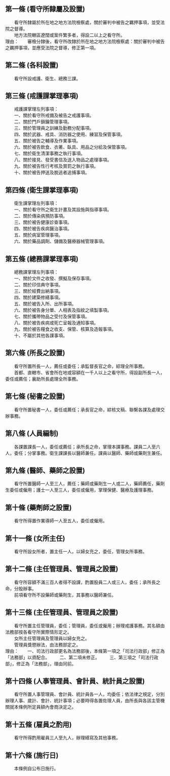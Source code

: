 第一條 (看守所隸屬及設置)
-------------------------
　　看守所隸屬於所在地之地方法院檢察處，關於審判中被告之羈押事項，並受法院之督導。  
　　地方法院轄區遼闊或案件繁多者，得設二以上之看守所。  
理由：　　審檢分隸後，看守所改隸於所在地之地方法院檢察處：關於審判中被告之羈押事項，並應受法院之督導，修正第一項。

第二條 (各科設置)
-----------------
　　看守所設戒護、衛生、總務三課。  


第三條 (戒護課掌理事項)
-----------------------
　　戒護課掌理左列事項：  
　　一、關於看守所戒備及被告之戒護事項。  
　　二、關於門戶鎖鑰管理事項。  
　　三、關於管理員之訓練及勤務分配事項。  
　　四、關於武器、戒具、消防器之使用、練習及保管事項。  
　　五、關於被告之輔導及作業事項。  
　　六、關於被告飲食、衣著、臥具、用品之分給及保管事項。  
　　七、關於衛生清潔事務之執行事項。  
　　八、關於接見、發受書信及送入物品之處理事項。  
　　九、關於被告性行考核及賞罰之執行事項。  
　　十、關於被告押送及脫逃者追捕事項。  


第四條 (衛生課掌理事項)
-----------------------
　　衛生課掌理左列事項：  
　　一、關於看守所之衛生計畫及其設施與指導事項。  
　　二、關於傳染病預防事項。  
　　三、關於被告健康診查事項。  
　　四、關於被告疾病醫治事項。  
　　五、關於病室管理事項。  
　　六、關於藥品調劑、儲備及醫療器械管理事項。  


第五條 (總務課掌理事項)
-----------------------
　　總務課掌理左列事項：  
　　一、關於文件之收發、撰擬及保存事項。  
　　二、關於印信典守事項。  
　　三、關於經費出納事項。  
　　四、關於建築修繕事項。  
　　五、關於被告入所、出所事項。  
　　六、關於被告身分單、人相表及指紋之填製事項。  
　　七、關於攜帶物品之受付及保管事項。  
　　八、關於被告疾病或死亡呈報及通知事項。  
　　九、關於被告糧食之收支、保管、核算及造報事項。  
　　十、不屬於其他各課事項。  


第六條 (所長之設置)
-------------------
　　看守所置所長一人，薦任或委任；承監督長官之命，綜理全所事務。  
　　首都、直轄市、省會所在地或容額在一千人以上之看守所，得設副所長一人，委任或薦任；襄助所長處理全所事務。  


第七條 (秘書之設置)
-------------------
　　看守所置秘書一人，委任或薦任；承長官之命，綜核文稿、聯繫各課及處理交辦事務。  


第八條 (人員編制)
-----------------
　　各課置課長一人，委任或薦任；承所長之命，掌理本課事務。課員二人至六人，委任；分掌事務。衛生課課長以醫師兼任。課員以醫師、藥師或藥劑生兼任。  


第九條 (醫師、藥師之設置)
-------------------------
　　看守所置醫師一人至三人，薦任；藥師或藥劑生一人或二人，藥師薦任，藥劑生委任或僱用；護士一人至三人，委任或僱用，掌理保健、醫療及護理事務。  


第十條 (藥劑師之設置)
---------------------
　　看守所得置作業導師一人至五人，委任或僱用。  


第十一條 (女所主任)
-------------------
　　看守所設女所者，置主任一人，以婦女充之，委任，管理女所事務。  


第十二條 (主任管理員、管理員之設置)
-----------------------------------
　　看守所容額不滿三百人者得不設課，酌置股員二人或三人，委任；承所長之命，分股辦事。  
　　前項看守所不設藥師或藥劑生，其事務以醫師兼任。  


第十三條 (主任管理員、管理員之設置)
-----------------------------------
　　看守所置主任管理員，委任；管理員，委任或僱用；辦理戒護事務。其名額由法務部按各看守所實際情形定之。  
　　女所主任管理員及管理員以婦女充之。  
　　管理員獎懲辦法，由法務部定之。  
理由：　　一、司法行政部更名為法務部後，本條第一項之「司法行政部」修正為「法務部」以資配合。
　　二、第二項未修正。
　　三、第三項之「司法行政部」，修正為「法務部」，理由同前。

第十四條 (人事管理員、會計員、統計員之設置)
-------------------------------------------
　　看守所置人事管理員、會計員、統計員各一人，均委任；依法律之規定，分別辦理人事、歲計、會計、統計事項；必要時得各置佐理人員，由所長與各該主管機關就本條例所定員額內會商決定之。  


第十五條 (雇員之酌用)
---------------------
　　看守所得酌用雇員三人至九人，辦理繕寫及其他事務。  


第十六條 (施行日)
-----------------
　　本條例自公布日施行。